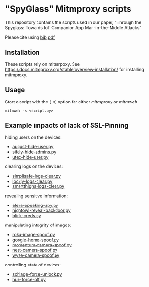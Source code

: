 # "SpyGlass" Mitmproxy scripts

This repository contains the scripts used in our paper, "Through the Spyglass: Towards IoT Companion App Man-in-the-Middle Attacks" 

Please cite using [bib](paper/cset2021oconnor.bib),[pdf](paper/cset2021oconnor.pdf)

## Installation

These scripts rely on mitmrpoxy. See <https://docs.mitmproxy.org/stable/overview-installation/> for installing mitmproxy. 

## Usage

Start a script with the (-s) option for either *mitmproxy* or *mitmweb*

```
mitmweb -s <script.py>
```

## Example impacts of lack of SSL-Pinning

hiding users on the devices:
- [august-hide-user.py](code/august-hide-user.py) 
- [sifely-hide-admins.py](code/sifely-hide-admins.py)
- [utec-hide-user.py](code/utec-hide-user.py)

clearing logs on the devices:
- [simplisafe-logs-clear.py](code/simplisafe-logs-clear.py)
- [lockly-logs-clear.py](code/lockly-logs-clear.py)
- [smartthigns-logs-clear.py](code/smartthigns-logs-clear.py)

revealing sensitive information:
- [alexa-speaking-spy.py](code/alexa-speaking-spy.py)
- [nightowl-reveal-backdoor.py](code/nightowl-reveal-backdoor.py)
- [blink-creds.py](code/blink-creds.py)

manipulating integrity of images:
- [roku-image-spoof.py](code/roku-image-spoof.py)
- [google-home-spoof.py](code/google-home-spoof.py)
- [momentum-camera-spoof.py](code/momentum-camera-spoof.py)
- [nest-camera-spoof.py](code/nest-camera-spoof.py)
- [wyze-camera-spoof.py](code/wyze-camera-spoof.py)

controlling state of devices:
- [schlage-force-unlock.py](code/schlage-force-unlock.py)
- [hue-force-off.py](code/hue-force-off.py)  


